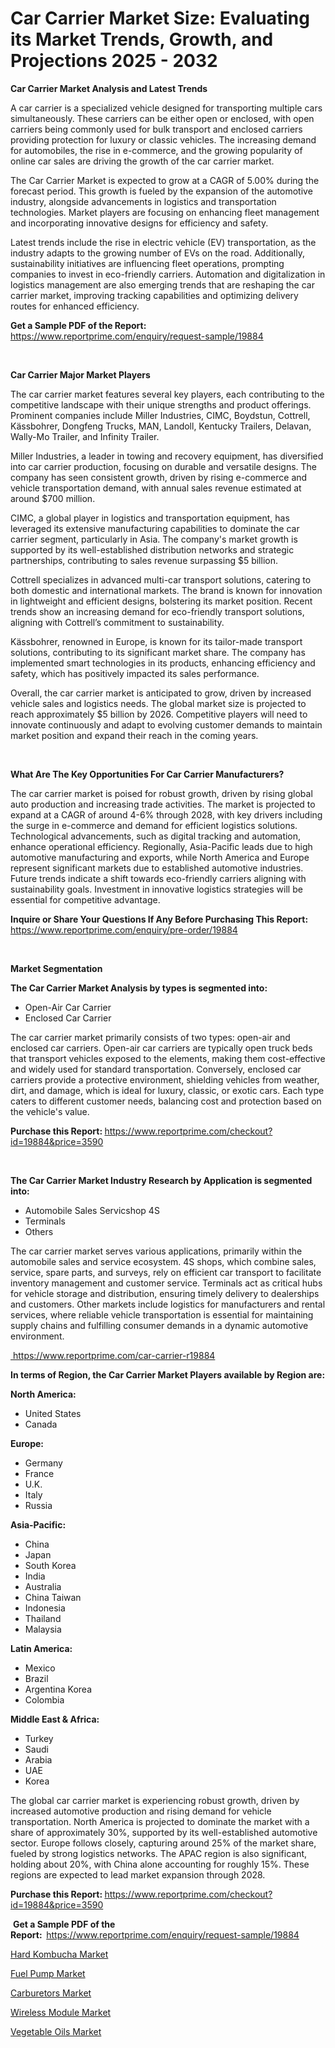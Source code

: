 <p><h1>Car Carrier Market Size: Evaluating its Market Trends, Growth, and Projections 2025 - 2032</h1></p><p><strong>Car Carrier Market Analysis and Latest Trends</strong></p>
<p><p>A car carrier is a specialized vehicle designed for transporting multiple cars simultaneously. These carriers can be either open or enclosed, with open carriers being commonly used for bulk transport and enclosed carriers providing protection for luxury or classic vehicles. The increasing demand for automobiles, the rise in e-commerce, and the growing popularity of online car sales are driving the growth of the car carrier market.</p><p>The Car Carrier Market is expected to grow at a CAGR of 5.00% during the forecast period. This growth is fueled by the expansion of the automotive industry, alongside advancements in logistics and transportation technologies. Market players are focusing on enhancing fleet management and incorporating innovative designs for efficiency and safety.</p><p>Latest trends include the rise in electric vehicle (EV) transportation, as the industry adapts to the growing number of EVs on the road. Additionally, sustainability initiatives are influencing fleet operations, prompting companies to invest in eco-friendly carriers. Automation and digitalization in logistics management are also emerging trends that are reshaping the car carrier market, improving tracking capabilities and optimizing delivery routes for enhanced efficiency.</p></p>
<p><strong>Get a Sample PDF of the Report:&nbsp;</strong> <a href="https://www.reportprime.com/enquiry/request-sample/19884?utm_campaign=2287&utm_medium=2&utm_source=Github&utm_content=ia&utm_term=17032025&utm_id=car-carrier">https://www.reportprime.com/enquiry/request-sample/19884</a></p>
<p>&nbsp;</p>
<p><strong>Car Carrier Major Market Players</strong></p>
<p><p>The car carrier market features several key players, each contributing to the competitive landscape with their unique strengths and product offerings. Prominent companies include Miller Industries, CIMC, Boydstun, Cottrell, Kässbohrer, Dongfeng Trucks, MAN, Landoll, Kentucky Trailers, Delavan, Wally-Mo Trailer, and Infinity Trailer.</p><p>Miller Industries, a leader in towing and recovery equipment, has diversified into car carrier production, focusing on durable and versatile designs. The company has seen consistent growth, driven by rising e-commerce and vehicle transportation demand, with annual sales revenue estimated at around $700 million.</p><p>CIMC, a global player in logistics and transportation equipment, has leveraged its extensive manufacturing capabilities to dominate the car carrier segment, particularly in Asia. The company's market growth is supported by its well-established distribution networks and strategic partnerships, contributing to sales revenue surpassing $5 billion.</p><p>Cottrell specializes in advanced multi-car transport solutions, catering to both domestic and international markets. The brand is known for innovation in lightweight and efficient designs, bolstering its market position. Recent trends show an increasing demand for eco-friendly transport solutions, aligning with Cottrell’s commitment to sustainability.</p><p>Kässbohrer, renowned in Europe, is known for its tailor-made transport solutions, contributing to its significant market share. The company has implemented smart technologies in its products, enhancing efficiency and safety, which has positively impacted its sales performance.</p><p>Overall, the car carrier market is anticipated to grow, driven by increased vehicle sales and logistics needs. The global market size is projected to reach approximately $5 billion by 2026. Competitive players will need to innovate continuously and adapt to evolving customer demands to maintain market position and expand their reach in the coming years.</p></p>
<p>&nbsp;</p>
<p><strong>What Are The Key Opportunities For Car Carrier Manufacturers?</strong></p>
<p><p>The car carrier market is poised for robust growth, driven by rising global auto production and increasing trade activities. The market is projected to expand at a CAGR of around 4-6% through 2028, with key drivers including the surge in e-commerce and demand for efficient logistics solutions. Technological advancements, such as digital tracking and automation, enhance operational efficiency. Regionally, Asia-Pacific leads due to high automotive manufacturing and exports, while North America and Europe represent significant markets due to established automotive industries. Future trends indicate a shift towards eco-friendly carriers aligning with sustainability goals. Investment in innovative logistics strategies will be essential for competitive advantage.</p></p>
<p><strong>Inquire or Share Your Questions If Any Before Purchasing This Report:</strong> <a href="https://www.reportprime.com/enquiry/pre-order/19884?utm_campaign=2287&utm_medium=2&utm_source=Github&utm_content=ia&utm_term=17032025&utm_id=car-carrier">https://www.reportprime.com/enquiry/pre-order/19884</a></p>
<p>&nbsp;</p>
<p><strong>Market Segmentation</strong></p>
<p><strong>The Car Carrier Market Analysis by types is segmented into:</strong></p>
<p><ul><li>Open-Air Car Carrier</li><li>Enclosed Car Carrier</li></ul></p>
<p><p>The car carrier market primarily consists of two types: open-air and enclosed car carriers. Open-air car carriers are typically open truck beds that transport vehicles exposed to the elements, making them cost-effective and widely used for standard transportation. Conversely, enclosed car carriers provide a protective environment, shielding vehicles from weather, dirt, and damage, which is ideal for luxury, classic, or exotic cars. Each type caters to different customer needs, balancing cost and protection based on the vehicle's value.</p></p>
<p><strong>Purchase this Report:&nbsp;</strong><a href="https://www.reportprime.com/checkout?id=19884&price=3590&utm_campaign=2287&utm_medium=2&utm_source=Github&utm_content=ia&utm_term=17032025&utm_id=car-carrier">https://www.reportprime.com/checkout?id=19884&price=3590</a></p>
<p>&nbsp;</p>
<p><strong>The Car Carrier Market Industry Research by Application is segmented into:</strong></p>
<p><ul><li>Automobile Sales Servicshop 4S</li><li>Terminals</li><li>Others</li></ul></p>
<p><p>The car carrier market serves various applications, primarily within the automobile sales and service ecosystem. 4S shops, which combine sales, service, spare parts, and surveys, rely on efficient car transport to facilitate inventory management and customer service. Terminals act as critical hubs for vehicle storage and distribution, ensuring timely delivery to dealerships and customers. Other markets include logistics for manufacturers and rental services, where reliable vehicle transportation is essential for maintaining supply chains and fulfilling consumer demands in a dynamic automotive environment.</p></p>
<p><a href="https://www.reportprime.com/car-carrier-r19884?utm_campaign=2287&utm_medium=2&utm_source=Github&utm_content=ia&utm_term=17032025&utm_id=car-carrier">&nbsp;https://www.reportprime.com/car-carrier-r19884</a></p>
<p><strong>In terms of Region, the Car Carrier Market Players available by Region are:</strong></p>
<p>
    <p> <strong> North America: </strong>
        <ul>
            <li>United States</li>
            <li>Canada</li>
        </ul>
        </p> 
    <p> <strong> Europe: </strong>
        <ul>
            <li>Germany</li>
            <li>France</li>
            <li>U.K.</li>
            <li>Italy</li>
            <li>Russia</li>
        </ul>
        </p> 
    <p> <strong> Asia-Pacific: </strong>
        <ul>
            <li>China</li>
            <li>Japan</li>
            <li>South Korea</li>
            <li>India</li>
            <li>Australia</li>
            <li>China Taiwan</li>
            <li>Indonesia</li>
            <li>Thailand</li>
            <li>Malaysia</li>
        </ul>
        </p> 
    <p> <strong> Latin America: </strong>
        <ul>
            <li>Mexico</li>
            <li>Brazil</li>
            <li>Argentina Korea</li>
            <li>Colombia</li>
        </ul>
        </p> 
    <p> <strong> Middle East & Africa: </strong>
        <ul>
            <li>Turkey</li>
            <li>Saudi</li>
            <li>Arabia</li>
            <li>UAE</li>
            <li>Korea</li>
        </ul>
    </p>
    </p>
<p><p>The global car carrier market is experiencing robust growth, driven by increased automotive production and rising demand for vehicle transportation. North America is projected to dominate the market with a share of approximately 30%, supported by its well-established automotive sector. Europe follows closely, capturing around 25% of the market share, fueled by strong logistics networks. The APAC region is also significant, holding about 20%, with China alone accounting for roughly 15%. These regions are expected to lead market expansion through 2028.</p></p>
<p><strong>Purchase this Report: </strong><a href="https://www.reportprime.com/checkout?id=19884&price=3590&utm_campaign=2287&utm_medium=2&utm_source=Github&utm_content=ia&utm_term=17032025&utm_id=car-carrier">https://www.reportprime.com/checkout?id=19884&price=3590</a></p>
<p>&nbsp;<strong>Get a Sample PDF of the Report:&nbsp;&nbsp;</strong><a href="https://www.reportprime.com/enquiry/request-sample/19884?utm_campaign=2287&utm_medium=2&utm_source=Github&utm_content=ia&utm_term=17032025&utm_id=car-carrier">https://www.reportprime.com/enquiry/request-sample/19884</a></p>
<p><strong></strong></p>
<p><p><a href="https://www.linkedin.com/pulse/assessment-hard-kombucha-market-scope-markets-size-revenue-clvuf?utm_campaign=2287&utm_medium=2&utm_source=Github&utm_content=ia&utm_term=17032025&utm_id=car-carrier">Hard Kombucha Market</a></p><p><a href="https://github.com/kaganalcinwv/Market-Research-Report-List-1/blob/main/fuel-pump-market.md?utm_campaign=2287&utm_medium=2&utm_source=Github&utm_content=ia&utm_term=17032025&utm_id=car-carrier">Fuel Pump Market</a></p><p><a href="https://github.com/szaszgrychkq/Market-Research-Report-List-1/blob/main/carburetors-market.md?utm_campaign=2287&utm_medium=2&utm_source=Github&utm_content=ia&utm_term=17032025&utm_id=car-carrier">Carburetors Market</a></p><p><a href="https://www.linkedin.com/pulse/wireless-module-market-trend-projected-continue-rapid-afpdf?utm_campaign=2287&utm_medium=2&utm_source=Github&utm_content=ia&utm_term=17032025&utm_id=car-carrier">Wireless Module Market</a></p><p><a href="https://www.linkedin.com/pulse/overview-vegetable-oilsmarket-industryshowing-growth-rate-7v3kf?utm_campaign=2287&utm_medium=2&utm_source=Github&utm_content=ia&utm_term=17032025&utm_id=car-carrier">Vegetable Oils Market</a></p></p>